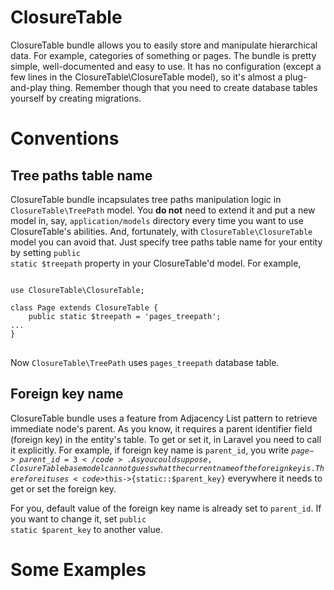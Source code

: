 # ClosureTable

ClosureTable bundle allows you to easily store and manipulate hierarchical data. For example, categories of something or pages. The bundle is pretty simple, well-documented and easy to use. It has no configuration (except a few lines in the ClosureTable\ClosureTable model), so it's almost a plug-and-play thing. Remember though that you need to create database tables yourself by creating migrations.

# Conventions
## Tree paths table name
ClosureTable bundle incapsulates tree paths manipulation logic in <code>ClosureTable\TreePath</code> model. You **do not** need to extend it and put a new model in, say, <code>application/models</code> directory every time you want to use ClosureTable's abilities. And, fortunately, with <code>ClosureTable\ClosureTable</code> model you can avoid that. Just specify tree paths table name for your entity by setting <code>public static $treepath</code> property in your ClosureTable'd model. For example,

<pre>
<code>
use ClosureTable\ClosureTable;

class Page extends ClosureTable {
    public static $treepath = 'pages_treepath';
...
}
</code>
</pre>

Now <code>ClosureTable\TreePath</code> uses <code>pages_treepath</code> database table.
 
## Foreign key name
ClosureTable bundle uses a feature from Adjacency List pattern to retrieve immediate node's parent. As you know, it requires a parent identifier field (foreign key) in the entity's table. To get or set it, in Laravel you need to call it explicitly. For example, if foreign key name is <code>parent\_id</code>, you write <code>$page->parent\_id = 3</code>. As you could suppose, ClosureTable base model cannot guess what the current name of the foreign key is. Therefore it uses <code>$this->{static::$parent\_key}</code> everywhere it needs to get or set the foreign key.

For you, default value of the foreign key name is already set to <code>parent\_id</code>. If you want to change it, set <code>public static $parent\_key</code> to another value.

# Some Examples
